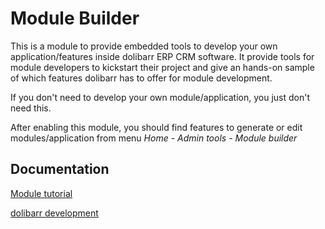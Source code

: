 Module Builder
==============

This is a module to provide embedded tools to develop your own application/features inside dolibarr ERP CRM software.
It provide tools for module developers to kickstart their project and give an hands-on sample of which features dolibarr
has to offer for module development.

If you don't need to develop your own module/application, you just don't need this.


After enabling this module, you should find features to generate or edit modules/application from menu *Home - Admin tools - Module builder* 


Documentation
-------------

[Module tutorial](https://wiki.dolibarr.org/index.php/Module_development)

[dolibarr development](https://wiki.dolibarr.org/index.php/Developer_documentation)
